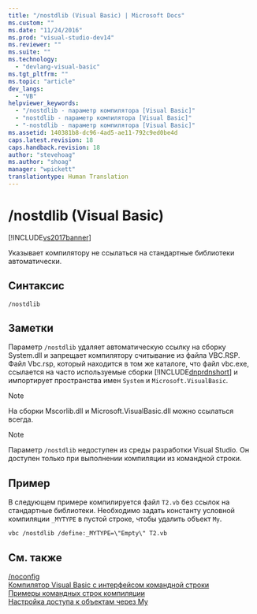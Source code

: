 ```yaml
---
title: "/nostdlib (Visual Basic) | Microsoft Docs"
ms.custom: ""
ms.date: "11/24/2016"
ms.prod: "visual-studio-dev14"
ms.reviewer: ""
ms.suite: ""
ms.technology: 
  - "devlang-visual-basic"
ms.tgt_pltfrm: ""
ms.topic: "article"
dev_langs: 
  - "VB"
helpviewer_keywords: 
  - "/nostdlib - параметр компилятора [Visual Basic]"
  - "nostdlib - параметр компилятора [Visual Basic]"
  - "-nostdlib - параметр компилятора [Visual Basic]"
ms.assetid: 140381b8-dc96-4ad5-ae11-792c9ed0be4d
caps.latest.revision: 18
caps.handback.revision: 18
author: "stevehoag"
ms.author: "shoag"
manager: "wpickett"
translationtype: Human Translation
---
```

# /nostdlib (Visual Basic)
[!INCLUDE[vs2017banner](../../../csharp/includes/vs2017banner.md)]

Указывает компилятору не ссылаться на стандартные библиотеки автоматически.  
  
## Синтаксис  
  
```  
/nostdlib  
```  
  
## Заметки  
 Параметр `/nostdlib` удаляет автоматическую ссылку на сборку System.dll и запрещает компилятору считывание из файла VBC.RSP.  Файл Vbc.rsp, который находится в том же каталоге, что файл vbc.exe, ссылается на часто используемые сборки [!INCLUDE[dnprdnshort](../../../csharp/getting-started/includes/dnprdnshort_md.md)] и импортирует пространства имен `System` и `Microsoft.VisualBasic`.  
  
> [!NOTE]
>  На сборки Mscorlib.dll и Microsoft.VisualBasic.dll можно ссылаться всегда.  
  
> [!NOTE]
>  Параметр `/nostdlib` недоступен из среды разработки Visual Studio. Он доступен только при выполнении компиляции из командной строки.  
  
## Пример  
 В следующем примере компилируется файл `T2.vb` без ссылок на стандартные библиотеки.  Необходимо задать константу условной компиляции `_MYTYPE` в пустой строке, чтобы удалить объект `My`.  
  
```  
vbc /nostdlib /define:_MYTYPE=\"Empty\" T2.vb  
```  
  
## См. также  
 [\/noconfig](../../../visual-basic/reference/command-line-compiler/noconfig.md)   
 [Компилятор Visual Basic с интерфейсом командной строки](../../../visual-basic/reference/command-line-compiler/index.md)   
 [Примеры командных строк компиляции](../../../visual-basic/reference/command-line-compiler/sample-compilation-command-lines.md)   
 [Настройка доступа к объектам через My](../../../visual-basic/developing-apps/customizing-extending-my/customizing-which-objects-are-available-in-my.md)